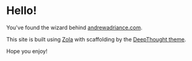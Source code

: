 # Hello!

You've found the wizard behind [andrewadriance.com](www.andrewadriance.com).

This site is built using [Zola](https://www.getzola.org) with scaffolding by the
[DeepThought theme](https://github.com/RatanShreshtha/DeepThought).

Hope you enjoy!